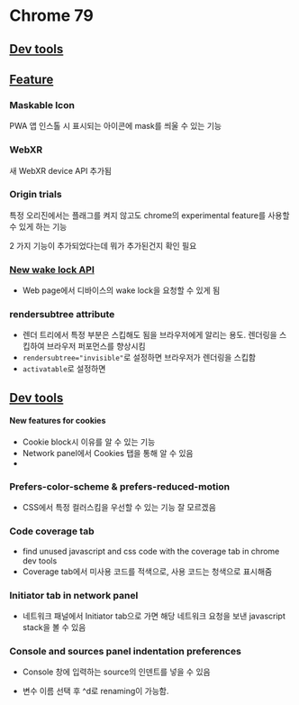# Chrome 79
## [Dev tools](https://www.youtube.com/watch?v=VNkctDLYP6o)

## [Feature](https://developers.google.com/web/updates/2019/10/nic78)
### Maskable Icon
PWA 앱 인스톨 시 표시되는 아이콘에 mask를 씌울 수 있는 기능

### WebXR
새 WebXR device API 추가됨

### Origin trials
특정 오리진에서는 플래그를 켜지 않고도 chrome의 experimental feature를 사용할 수 있게 하는 기능

2 가지 기능이 추가되었다는데 뭐가 추가된건지 확인 필요

### [New wake lock API](web.dev/wakelock)
- Web page에서 디바이스의 wake lock을 요청할 수 있게 됨

### rendersubtree attribute
- 렌더 트리에서 특정 부분은 스킵해도 됨을 브라우저에게 알리는 용도. 렌더링을 스킵하여 브라우저 퍼포먼스를 향상시킴
- `rendersubtree="invisible"`로 설정하면 브라우저가 렌더링을 스킵함
- `activatable`로 설정하면

## [Dev tools](https://www.youtube.com/watch?v=kobvF5cs6xY&t=1s)
#### New features for cookies
- Cookie block시 이유를 알 수 있는 기능
- Network panel에서 Cookies 탭을 통해 알 수 있음
- 

### Prefers-color-scheme & prefers-reduced-motion
- CSS에서 특정 컬러스킴을 우선할 수 있는 기능 잘 모르겠음

### Code coverage tab
- find unused javascript and css code with the coverage tab in chrome dev tools
- Coverage tab에서 미사용 코드를 적색으로, 사용 코드는 청색으로 표시해줌

### Initiator tab in network panel
- 네트워크 패널에서 Initiator tab으로 가면 해당 네트워크 요청을 보낸 javascript stack을 볼 수 있음

### Console and sources panel indentation preferences
- Console 창에 입력하는 source의 인덴트를 넣을 수 있음

- 변수 이름 선택 후 ^d로 renaming이 가능함.